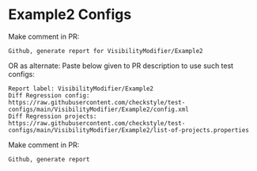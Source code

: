 # Example2 Configs
Make comment in PR:
```
Github, generate report for VisibilityModifier/Example2
```
OR as alternate:
Paste below given to PR description to use such test configs:
```
Report label: VisibilityModifier/Example2
Diff Regression config: https://raw.githubusercontent.com/checkstyle/test-configs/main/VisibilityModifier/Example2/config.xml
Diff Regression projects: https://raw.githubusercontent.com/checkstyle/test-configs/main/VisibilityModifier/Example2/list-of-projects.properties
```
Make comment in PR:
```
Github, generate report
```
